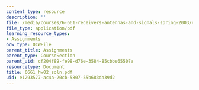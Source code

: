 ```yaml
---
content_type: resource
description: ''
file: /media/courses/6-661-receivers-antennas-and-signals-spring-2003/e1293577ac4a20cb580755b683da39d2_6661_hw02_soln.pdf
file_type: application/pdf
learning_resource_types:
- Assignments
ocw_type: OCWFile
parent_title: Assignments
parent_type: CourseSection
parent_uid: cf204f89-fe98-d76e-3584-85cbbe65507a
resourcetype: Document
title: 6661_hw02_soln.pdf
uid: e1293577-ac4a-20cb-5807-55b683da39d2
---
```

